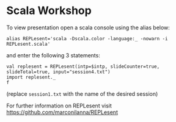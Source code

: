 # Scala Workshop

To view presentation open a scala console using the alias below:

```
alias REPLesent='scala -Dscala.color -language:_ -nowarn -i REPLesent.scala'
```

and enter the following 3 statements:

```
val replesent = REPLesent(intp=$intp, slideCounter=true, slideTotal=true, input="session4.txt")
import replesent._
f
```

(replace ``session1.txt`` with the name of the desired session)

For further information on REPLesent visit https://github.com/marconilanna/REPLesent
